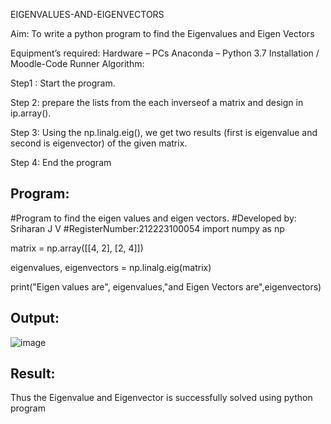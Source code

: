 EIGENVALUES-AND-EIGENVECTORS

Aim:
To write a python program to find the Eigenvalues and Eigen Vectors

Equipment’s required:
Hardware – PCs
Anaconda – Python 3.7 Installation / Moodle-Code Runner
Algorithm:

Step1 :
Start the program.

Step 2:
prepare the lists from the each inverseof a matrix and design in ip.array().

Step 3:
Using the np.linalg.eig(), we get two results (first is eigenvalue and second is eigenvector) of the given matrix.

Step 4:
End the program

## Program:
#Program to find the eigen values and eigen vectors.
#Developed by: Sriharan J V
#RegisterNumber:212223100054
import numpy as np

matrix = np.array([[4, 2], [2, 4]])

eigenvalues, eigenvectors = np.linalg.eig(matrix)

print("Eigen values are", eigenvalues,"and Eigen Vectors are",eigenvectors)


## Output:

![image](https://github.com/sriharan23000516/EIGENVALUES-AND-EIGENVECTORS/assets/139841769/3024de97-beba-4a44-a8ba-0e4372358de6)

## Result:
Thus the Eigenvalue and Eigenvector is successfully solved using python program
